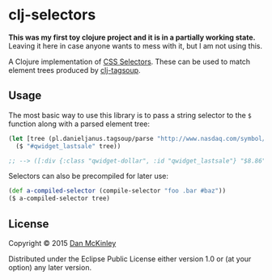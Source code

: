 # clj-selectors

**This was my first toy clojure project and it is in a partially working state.** Leaving it here in case anyone wants to mess with it, but I am not using this.

A Clojure implementation of [CSS Selectors](http://www.w3.org/TR/css3-selectors/). These can be used to match element trees produced by [clj-tagsoup](https://github.com/nathell/clj-tagsoup).

## Usage

The most basic way to use this library is to pass a string selector to the `$` function along with a parsed element tree:

```clojure
(let [tree (pl.danieljanus.tagsoup/parse "http://www.nasdaq.com/symbol/etsy")]
  ($ "#qwidget_lastsale" tree))

;; --> ([:div {:class "qwidget-dollar", :id "qwidget_lastsale"} "$8.86"])
```

Selectors can also be precompiled for later use:

```clojure
(def a-compiled-selector (compile-selector "foo .bar #baz"))
($ a-compiled-selector tree)
```

## License

Copyright © 2015 [Dan McKinley](http://www.mcfunley.com")

Distributed under the Eclipse Public License either version 1.0 or (at your option) any later version.
